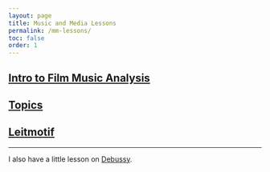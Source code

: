 ```yaml
---
layout: page
title: Music and Media Lessons
permalink: /mm-lessons/
toc: false
order: 1
---
```


## [Intro to Film Music Analysis](/mm-lessons/intro)

## [Topics](/mm-lessons/topics)

## [Leitmotif](/mm-lessons/leitmotif)

-----

I also have a little lesson on [Debussy](/mm-lessons/debussy). 